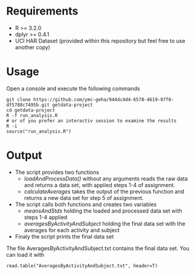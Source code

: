 # Requirements

- R >= 3.2.0
- dplyr >= 0.4.1
- UCI HAR Dataset (provided within this repository but feel free to use another copy)

# Usage

Open a console and execute the following commands

    git clone https://github.com/ymc-geha/944dc4d4-6578-4619-97f8-df5788c7495b.git getdata-project
    cd getdata-project
    R -f run_analysis.R
    # or of you prefer an interactiv session to examine the results
    R -i
    source("run_analysis.R")
    

# Output

- The script provides two functions
    - _loadAndProcessData()_ without any arguments reads the raw data and returns a data set, with applied steps 1-4 of assignment.
    - _calculateAverages_ takes the output of the previous function and returns a new data set for step 5 of assignment.
- The script calls both functions and creates two variables
    - _meansAndStds_ holding the loaded and processed data set with steps 1-4 applied
    - _averagesByActivityAndSubject_ holding the final data set with the averages for each activity and subject
- Finaly the script prints the final data set

The file AveragesByActivityAndSubject.txt contains the final data set. You can load it with

    read.table("AveragesByActivityAndSubject.txt", header=T)